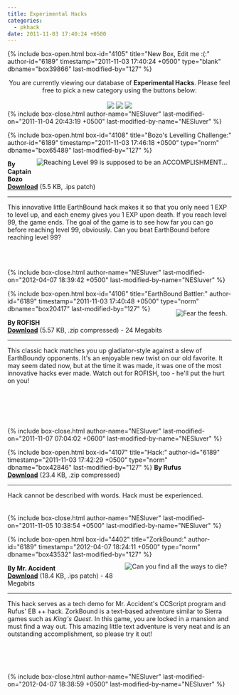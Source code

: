 ```yaml
---
title: Experimental Hacks
categories:
  - pkhack
date: 2011-11-03 17:40:24 +0500
---
```

{% include box-open.html box-id="4105" title="New Box, Edit me :(:" author-id="6189" timestamp="2011-11-03 17:40:24 +0500" type="blank" dbname="box39866" last-modified-by="127" %}
<center>You are currently viewing our database of <b>Experimental Hacks</b>. Please feel free to pick a new category using the buttons below:<br /><br /><a href="http://starmen.net/pkhack/hacks/story/"><img src="http://starmen.net/pkhack/images/storybutton.png" /></a>  <a href="http://starmen.net/pkhack/hacks/tacoriffic/"><img src="http://starmen.net/pkhack/images/tacorifficbutton.png" /></a>  <a href="http://starmen.net/pkhack/hacks/technical/"><img src="http://starmen.net/pkhack/images/technicalbutton.png" /></a></center>
{% include box-close.html author-name="NESluver" last-modified-on="2011-11-04 20:43:19 +0500" last-modified-by-name="NESluver" %}

{% include box-open.html box-id="4108" title="Bozo's Levelling Challenge:" author-id="6189" timestamp="2011-11-03 17:46:18 +0500" type="norm" dbname="box65489" last-modified-by="127" %}
<img style="float:right;padding:10px" src="http://i6.photobucket.com/albums/y217/captain_bozo/EarthboundU_00007.png" title="Reaching Level 99 is supposed to be an ACCOMPLISHMENT..." />
<div style="min-height:244px"><b>By Captain Bozo<br />
<a href="http://local-static2.forum-files.fobby.net/forum_attachments/0021/3072/EasiestEBHackFix2.ips">Download</a></b> (5.5 KB, .ips patch)<br /><hr />
This innovative little EarthBound hack makes it so that you only need 1 EXP to level up, and each enemy gives you 1 EXP upon death. If you reach level 99, the game ends. The goal of the game is to see how far you can go before reaching level 99, obviously. Can you beat EarthBound before reaching level 99?<br /><br /><br /></div>
{% include box-close.html author-name="NESluver" last-modified-on="2012-04-07 18:39:42 +0500" last-modified-by-name="NESluver" %}

{% include box-open.html box-id="4106" title="EarthBound Battler:" author-id="6189" timestamp="2011-11-03 17:40:48 +0500" type="norm" dbname="box20417" last-modified-by="127" %}
<img style="float:right;padding:10px" src="http://starmen.net/pkhack/hacks/ebbattler.png" title="Fear the feesh." />
<div style="min-height:244px"><b>By ROFISH<br />
<a href="http://starmen.net/pkhack/hacks/ebbattler0_5.zip">Download</a></b> (5.57 KB, .zip compressed) - 24 Megabits<br /><hr />
This classic hack matches you up gladiator-style against a slew of EarthBoundy opponents.  It's an enjoyable new twist on our old favorite.  It may seem dated now, but at the time it was made, it was one of the most innovative hacks ever made.  Watch out for ROFISH, too - he'll put the hurt on you!<br /><br /><br /></div>
{% include box-close.html author-name="NESluver" last-modified-on="2011-11-07 07:04:02 +0600" last-modified-by-name="NESluver" %}

{% include box-open.html box-id="4107" title="Hack:" author-id="6189" timestamp="2011-11-03 17:42:29 +0500" type="norm" dbname="box42846" last-modified-by="127" %}
<b>By Rufus<br />
<a href="http://local-static4.forum-files.fobby.net/forum_attachments/0015/6789/Hack.IPS">Download</a></b> (23.4 KB, .zip compressed)<br /><hr />
Hack cannot be described with words. Hack must be experienced.<br /><br /><br />
{% include box-close.html author-name="NESluver" last-modified-on="2011-11-05 10:38:54 +0500" last-modified-by-name="NESluver" %}

{% include box-open.html box-id="4402" title="ZorkBound:" author-id="6189" timestamp="2012-04-07 18:24:11 +0500" type="norm" dbname="box43532" last-modified-by="127" %}
<img style="float:right;padding:10px" src="http://starmen.net/pkhack/hacks/zorkbound_00003.png" title="Can you find all the ways to die?" />
<div style="min-height:244px"><b>By Mr. Accident<br />
<a href="http://starmen.net/pkhack/hacks/zorkbound_techdemo.ips">Download</a></b> (18.4 KB, .ips patch) - 48 Megabits<br /><hr />
This hack serves as a tech demo for Mr. Accident's CCScript program and Rufus' EB ++ hack. ZorkBound is a text-based adventure similar to Sierra games such as <i>King's Quest</i>. In this game, you are locked in a mansion and must find a way out. This amazing little text adventure is very neat and is an outstanding accomplishment, so please try it out!<br /><br /><br /></div>
{% include box-close.html author-name="NESluver" last-modified-on="2012-04-07 18:38:59 +0500" last-modified-by-name="NESluver" %}
